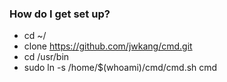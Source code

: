 ### How do I get set up? ###
* cd ~/
* clone https://github.com/jwkang/cmd.git
* cd /usr/bin
* sudo ln -s /home/$(whoami)/cmd/cmd.sh cmd
